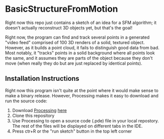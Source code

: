# BasicStructureFromMotion
Right now this repo just contains a sketch of an idea for a SFM algorithm; 
it doesn't actually reconstruct 3D objects yet, but that's the goal!

Right now, the program can find and track several points in a generated "video feed"
comprised of 100 3D renders of a solid, textured object. However, as it builds a point cloud,
it fails to distinguish good data from bad. Most notably, it "tracks" points in a solid 
background where all points look the same, and it assumes they are parts of the
object because they don't move (when really they do but are just replaced by identical points).


## Installation Instructions

Right now this program isn't quite at the point where it would make sense to make a binary release.
However, Processing makes it easy to download and run the source code:

1. Download [Processing](https://processing.org/) [here](https://processing.org/download/)
2. Clone this repository
3. Use Processing to open a source code (.pde) file in your local repostory. 
The rest of the files will be displayed on different tabs in the IDE.
4. Press ctr+R or the "run sketch" button in the top left corner
